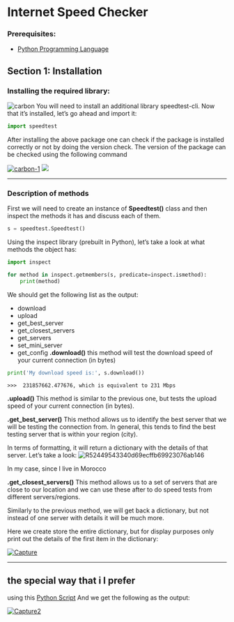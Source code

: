 # Internet Speed Checker

### Prerequisites: 
- [ Python Programming Language](https://www.python.org/ " Python Programming Language")
## Section 1: Installation

### Installing the required library:
<img src="https://i.ibb.co/9GT0768/carbon.png" alt="carbon" border="0">
You will need to install an additional library speedtest-cli.
Now that it’s installed, let’s go ahead and import it:

```python
import speedtest
```

After installing the above package one can check if the package is installed correctly or not by doing the version check. The version of the package can be checked using the following command

<a href="https://ibb.co/hWhgy6f"><img src="https://i.ibb.co/hWhgy6f/carbon-1.png" alt="carbon-1" border="0"></a> 
[![](https://media.geeksforgeeks.org/wp-content/uploads/20200213185821/speedtest-cli-version1.png)](https://media.geeksforgeeks.org/wp-content/uploads/20200213185821/speedtest-cli-version1.png)

------------
### Description of methods
First we will need to create an instance of **Speedtest()** class and then inspect the methods it has and discuss each of them.
```python
s = speedtest.Speedtest()
```
Using the inspect library (prebuilt in Python), let’s take a look at what methods the  object has:
```python
import inspect

for method in inspect.getmembers(s, predicate=inspect.ismethod):
    print(method)

```
We should get the following list as the output:

- download
- upload
- get_best_server
- get_closest_servers
- get_servers
- set_mini_server
- get_config
**.download()**
this method will test the download speed of your current connection (in bytes)
```python
print('My download speed is:', s.download())
```
`>>>  231857662.477676, which is equivalent to 231 Mbps`


**.upload()**
This method is similar to the previous one, but tests the upload speed of your current connection (in bytes). 

**.get_best_server()**
This method allows us to identify the best server that we will be testing the connection from. In general, this tends to find the best testing server that is within your region (city).

In terms of formatting, it will return a dictionary with the details of that server. Let’s take a look:
<img src="https://i.ibb.co/PDh8ksB/R52449543340d69ecffb69923076ab146.png" alt="R52449543340d69ecffb69923076ab146" border="0">
<br>

In my case, since I live in Morocco

**.get_closest_servers()**
This method allows us to a set of servers that are close to our location and we can use these after to do speed tests from different servers/regions.

Similarly to the previous method, we will get back a dictionary, but not instead of one server with details it will be much more.

Here we create store the entire dictionary, but for display purposes only print out the details of the first item in the dictionary:

<a href="https://ibb.co/K7wc6nz"><img src="https://i.ibb.co/vmYC19v/Capture.png" alt="Capture" border="0"></a>

------------


## the special way that i I prefer
using this [Python Script](https://github.com/O-zbair/Internet-Speed-Checker/blob/main/Checker.py "Python Script")
And we get the following as the output:

<a href="https://imgbb.com/"><img src="https://i.ibb.co/ZxrLPpq/Capture2.png" alt="Capture2" border="0"></a>

